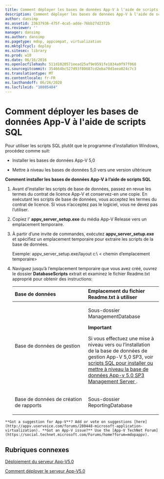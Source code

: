```yaml
---
title: Comment déployer les bases de données App-V à l'aide de scripts SQL
description: Comment déployer les bases de données App-V à l'aide de scripts SQL
author: dansimp
ms.assetid: 23637936-475f-4ca5-adde-76bb27d2372b
ms.reviewer: ''
manager: dansimp
ms.author: dansimp
ms.pagetype: mdop, appcompat, virtualization
ms.mktglfcycl: deploy
ms.sitesec: library
ms.prod: w10
ms.date: 06/16/2016
ms.openlocfilehash: 511d1020571eead25af9e9591fe1834a9f97f068
ms.sourcegitcommit: 354664bc527d93f80687cd2eba70d1eea024c7c3
ms.translationtype: MT
ms.contentlocale: fr-FR
ms.lasthandoff: 06/26/2020
ms.locfileid: "10805484"
---
```

# Comment déployer les bases de données App-V à l'aide de scripts SQL


Pour utiliser les scripts SQL plutôt que le programme d’installation Windows, procédez comme suit:

-   Installer les bases de données App-V 5,0

-   Mettre à niveau les bases de données 5,0 vers une version ultérieure

**Comment installer les bases de données App-V à l’aide de scripts SQL**

1. Avant d’installer les scripts de base de données, passez en revue les termes du contrat de licence App-V et conservez-en une copie. En exécutant les scripts de base de données, vous acceptez les termes du contrat de licence. Si vous n’acceptez pas le logiciel, vous ne devez pas l’utiliser.

2. Copiez l' **appv\_server\_setup.exe** du média App-V Release vers un emplacement temporaire.

3. À partir d’une invite de commandes, exécutez **appv\_server\_setup.exe** et spécifiez un emplacement temporaire pour extraire les scripts de la base de données.

   Exemple: appv\_server\_setup.exe/layout c:\\ &lt; chemin d’emplacement temporaire&gt;

4. Naviguez jusqu’à l’emplacement temporaire que vous avez créé, ouvrez le dossier **DatabaseScripts** extrait et examinez le fichier Readme.txt approprié pour obtenir des instructions:

   <table>
   <colgroup>
   <col width="50%" />
   <col width="50%" />
   </colgroup>
   <thead>
   <tr class="header">
   <th align="left">Base de données</th>
   <th align="left">Emplacement du fichier Readme.txt à utiliser</th>
   </tr>
   </thead>
   <tbody>
   <tr class="odd">
   <td align="left"><p>Base de données de gestion</p></td>
   <td align="left"><p>Sous-dossier ManagementDatabase</p>
   <div class="alert">
   <strong>Important</strong><br/><p>Si vous effectuez une mise à niveau vers ou l’installation de la base de données de gestion App-V 5,0 SP3, voir <a href="https://support.microsoft.com/kb/3031340" data-raw-source="[SQL scripts to install or upgrade the App-V 5.0 SP3 Management Server database fail](https://support.microsoft.com/kb/3031340)"> scripts SQL pour installer ou mettre à niveau la base de données App-v 5,0 SP3 Management Server </a> .</p>
   </div>
   <div>

   </div></td>
   </tr>
   <tr class="even">
   <td align="left"><p>Base de données de création de rapports</p></td>
   <td align="left"><p>Sous-dossier ReportingDatabase</p></td>
   </tr>
   </tbody>
   </table>



~~~
**Got a suggestion for App-V**? Add or vote on suggestions [here](http://appv.uservoice.com/forums/280448-microsoft-application-virtualization). **Got an App-V issue?** Use the [App-V TechNet Forum](https://social.technet.microsoft.com/Forums/home?forum=mdopappv).
~~~

## Rubriques connexes


[Déploiement du serveur App-V5.0](deploying-the-app-v-50-server.md)

[Comment déployer le serveur App-V5.0](how-to-deploy-the-app-v-50-server-50sp3.md)









